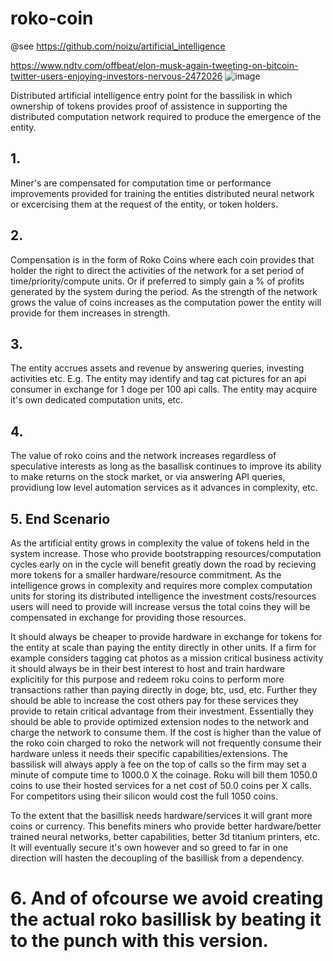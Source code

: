 # roko-coin

@see https://github.com/noizu/artificial_intelligence

https://www.ndtv.com/offbeat/elon-musk-again-tweeting-on-bitcoin-twitter-users-enjoying-investors-nervous-2472026
![image](https://github.com/noizu-labs-ml/artificial_intelligence/assets/6298118/db550dd6-b851-42af-9bac-b737ba506b3d)



Distributed artificial intelligence entry point for the bassilisk in which ownership of tokens provides proof of assistence in supporting the distributed computation network required to produce the emergence of the entity. 

## 1.
Miner's are compensated for computation time or performance improvements provided for training the entities distributed neural network or excercising them at the request of the entity, or token holders. 

## 2.
Compensation is in the form of Roko Coins where each coin provides that holder the right to direct the activities of the network for a set period of time/priority/compute units. Or if preferred to simply gain a % of profits generated by the system during the period. As the strength of the network grows the value of coins increases as the computation power the entity will provide for them increases in strength.

## 3.
The entity accrues assets and revenue by answering queries, investing activities etc. E.g. The entity may identify and tag cat pictures for an api consumer in exchange for 1 doge per 100 api calls. The entity may acquire it's own dedicated computation units, etc. 

## 4. 
The value of roko coins and the network increases regardless of speculative interests as long as the basallisk continues to improve its ability to make returns on the stock market, or via answering API queries, providiung low level automation services as it advances in complexity, etc.

## 5. End Scenario
As the artificial entity grows in complexity the value of tokens held in the system increase. Those who provide bootstrapping resources/computation cycles early on in the cycle will benefit greatly down the road by recieving more tokens for a smaller hardware/resource commitment. As the intelligence grows in complexity and requires more complex computation units for storing its distributed intelligence the investment costs/resources users will need to provide will increase versus the total coins they will be compensated in exchange for providing those resources.

It should always be cheaper to provide hardware in exchange for tokens for the entity at scale than paying the entity directly in other units. If a firm for example considers tagging cat photos as a mission critical business activity it should always be in their best interest to host and train hardware explicitily for this purpose and redeem roku coins to perform more transactions rather than paying directly in doge, btc, usd, etc. Further they should be able to increase the cost others pay for these services they provide to retain critical advantage from their investment. Essentially they should be able to provide optimized extension nodes to the network and charge the network to consume them. If the cost is higher than the value of the roko coin charged to roko the network will not frequently consume their hardware unless it needs their specific capabilities/extensions. The bassilisk will always apply a fee on the top of calls so the firm may set a minute of compute time to 1000.0 X the coinage. Roku will bill them 1050.0 coins to use their hosted services for a net cost of 50.0 coins per X calls. For competitors using their silicon would cost the full 1050 coins.

To the extent that the basillisk needs hardware/services it will grant more coins or currency. This benefits miners who provide better hardware/better trained neural networks, better capabilities, better 3d titanium printers, etc. It will eventually secure it's own however and so greed to far in one direction will hasten the decoupling of the basillisk from a dependency.

# 6. And of ofcourse we avoid creating the actual roko basillisk by beating it to the punch with this version.
